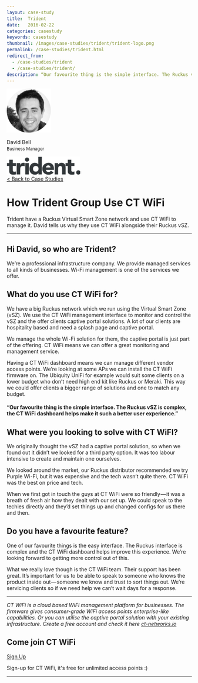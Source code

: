 ```yaml
---
layout: case-study
title:  Trident
date:   2016-02-22
categories: casestudy
keywords: casestudy
thumbnail: /images/case-studies/trident/trident-logo.png
permalink: /case-studies/trident.html
redirect_from:
  - /case-studies/trident
  - /case-studies/trident/
description: “Our favourite thing is the simple interface. The Ruckus vSZ is complex, the CT WiFi dashboard makes managing networks so much easier.”
---
```


<div class="mdl-grid">
<div class="case-study-side mdl-cell mdl-cell--3-col mdl-cell--8-col-tablet mdl-cell--4-col-phone mdl-typography--text-center mdl-shadow--1dp">
<img class="cs-portrait text-center" src="/images/case-studies/trident/trident-david.png" width="120px">
<p>David Bell <br> <small>Business Manager</small></p>
<img src="/images/case-studies/trident/trident-logo.png" width="200px">
</div>

<div class="case-study-post mdl-cell mdl-cell--9-col mdl-shadow--1dp">
<a href="/casestudies/">< Back to Case Studies</a>
<h1>How Trident Group Use CT WiFi</h1>
<p>Trident have a Ruckus Virtual Smart Zone network and use CT WiFi to manage it. David tells us why they use CT WiFi alongside their Ruckus vSZ.</p>

<hr>

<h2>Hi David, so who are Trident?</h2>

<p>We’re a professional infrastructure company. We provide managed services to all kinds of businesses. Wi-Fi management is one of the services we offer.</p>

<h2>What do you use CT WiFi for?</h2>

<p>We have a big Ruckus network which we run using the Virtual Smart Zone (vSZ). We use the CT WiFi management interface to monitor and control the vSZ and the offer clients captive portal solutions. A lot of our clients are hospitality based and need a splash page and captive portal.</p>

<p>We manage the whole Wi-Fi solution for them, the captive portal is just part of the offering. CT WiFi means we can offer a great monitoring and management service.</p>

<p>Having a CT WiFi dashboard means we can manage different vendor access points. We’re looking at some APs we can install the CT WiFi firmware on. The Ubiquity UniFi for example would suit some clients on a lower budget who don’t need high end kit like Ruckus or Meraki. This way we could offer clients a bigger range of solutions and one to match any budget.</p>

<div class="mdl-typography--text-center">
<h4>“Our favourite thing is the simple interface. The Ruckus vSZ is complex, the CT WiFi dashboard helps make it such a better user experience.”</h4>
</div>

<h2>What were you looking to solve with CT WiFI?</h2>

<p>We originally thought the vSZ had a captive portal solution, so when we found out it didn’t we looked for a third party option. It was too labour intensive to create and maintain one ourselves.</p>

<p>We looked around the market, our Ruckus distributor recommended we try Purple Wi-Fi, but it was expensive and the tech wasn’t quite there. CT WiFi was the best on price and tech.</p>

<p>When we first got in touch the guys at CT WiFi were so friendly — it was a breath of fresh air how they dealt with our set up. We could speak to the techies directly and they’d set things up and changed configs for us there and then.</p>

<h2>Do you have a favourite feature?</h2>

<p>One of our favourite things is the easy interface. The Ruckus interface is complex and the CT WiFi dashboard helps improve this experience. We’re looking forward to getting more control out of this.</p>

<p>What we really love though is the CT WiFi team. Their support has been great. It’s important for us to be able to speak to someone who knows the product inside out — someone we know and trust to sort things out. We’re servicing clients so if we need help we can’t wait days for a response.</p>
<hr>
<div class="mdl-typography--text-center">
<p><i>CT WiFi is a cloud based WiFi management platform for businesses. The firmware gives consumer-grade WiFi access points enterprise-like capabilities. Or you can utilise the captive portal solution with your existing infrastructure. Create a free account and check it here <a href="https://ct-networks.io">ct-networks.io</a></i></p>
<div class="mdl-typography--text-center">
<h2>Come join CT WiFi</h2>
<a href="https://my.ctapp.io/#/create" class="button success dst">Sign Up</a><br>
<p>Sign-up for CT WiFi, it's free for unlimited access points :)</p>
</div>
<hr>
</div>
</div>
</div>
